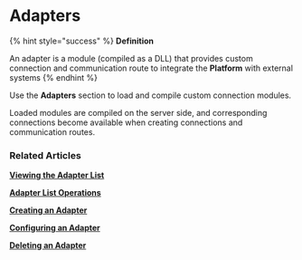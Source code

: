 # Adapters

{% hint style="success" %}
**Definition**

An adapter is a module (compiled as a DLL) that provides custom connection and communication route to integrate the **Platform** with external systems
{% endhint %}

Use the **Adapters** section to load and compile custom connection modules.

Loaded modules are compiled on the server side, and corresponding connections become available when creating connections and communication routes.

### Related Articles <a href="#related-articles" id="related-articles"></a>

[**Viewing the Adapter List**](viewing-the-adapter-list.md)

[**Adapter List Operations**](viewing-the-adapter-list.md)

[**Creating an Adapter**](creating-an-adapter.md)

[**Configuring an Adapter**](configuring-an-adapter.md)

[**Deleting an Adapter**](deleting-an-adapter.md)
